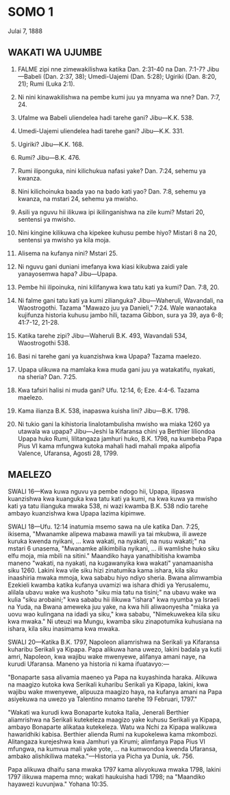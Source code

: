 # SOMO 1
Julai 7, 1888

## WAKATI WA UJUMBE

1. FALME zipi nne zimewakilishwa katika Dan. 2:31-40 na Dan. 7:1-7? Jibu—Babeli (Dan. 2:37, 38); Umedi-Uajemi (Dan. 5:28); Ugiriki (Dan. 8:20, 21); Rumi (Luka 2:1).

2. Ni nini kinawakilishwa na pembe kumi juu ya mnyama wa nne? Dan. 7:7, 24.

3. Ufalme wa Babeli uliendelea hadi tarehe gani? Jibu—K.K. 538.

4. Umedi-Uajemi uliendelea hadi tarehe gani? Jibu—K.K. 331.

5. Ugiriki? Jibu—K.K. 168.

6. Rumi? Jibu—B.K. 476.

7. Rumi iliponguka, nini kilichukua nafasi yake? Dan. 7:24, sehemu ya kwanza.

8. Nini kilichoinuka baada yao na bado kati yao? Dan. 7:8, sehemu ya kwanza, na mstari 24, sehemu ya mwisho.

9. Asili ya nguvu hii ilikuwa ipi ikilinganishwa na zile kumi? Mstari 20, sentensi ya mwisho.

10. Nini kingine kilikuwa cha kipekee kuhusu pembe hiyo? Mistari 8 na 20, sentensi ya mwisho ya kila moja.

11. Alisema na kufanya nini? Mstari 25.

12. Ni nguvu gani duniani imefanya kwa kiasi kikubwa zaidi yale yanayosemwa hapa? Jibu—Upapa.

13. Pembe hii ilipoinuka, nini kilifanywa kwa tatu kati ya kumi? Dan. 7:8, 20.

14. Ni falme gani tatu kati ya kumi zilianguka? Jibu—Waheruli, Wavandali, na Waostrogothi. Tazama "Mawazo juu ya Danieli," 7:24. Wale wanaotaka kujifunza historia kuhusu jambo hili, tazama Gibbon, sura ya 39, aya 6-8; 41:7-12, 21-28.

15. Katika tarehe zipi? Jibu—Waheruli B.K. 493, Wavandali 534, Waostrogothi 538.

16. Basi ni tarehe gani ya kuanzishwa kwa Upapa? Tazama maelezo.

17. Upapa ulikuwa na mamlaka kwa muda gani juu ya watakatifu, nyakati, na sheria? Dan. 7:25.

18. Kwa tafsiri halisi ni muda gani? Ufu. 12:14, 6; Eze. 4:4-6. Tazama maelezo.

19. Kama ilianza B.K. 538, inapaswa kuisha lini? Jibu—B.K. 1798.

20. Ni tukio gani la kihistoria linalotambulisha mwisho wa miaka 1260 ya utawala wa upapa? Jibu—Jeshi la Kifaransa chini ya Berthier liliondoa Upapa huko Rumi, lilitangaza jamhuri huko, B.K. 1798, na kumbeba Papa Pius VI kama mfungwa kutoka mahali hadi mahali mpaka alipofia Valence, Ufaransa, Agosti 28, 1799.

## MAELEZO

SWALI 16—Kwa kuwa nguvu ya pembe ndogo hii, Upapa, ilipaswa kuanzishwa kwa kuanguka kwa tatu kati ya kumi, na kwa kuwa ya mwisho kati ya tatu ilianguka mwaka 538, ni wazi kwamba B.K. 538 ndio tarehe ambayo kuanzishwa kwa Upapa lazima kipimwe.

SWALI 18—Ufu. 12:14 inatumia msemo sawa na ule katika Dan. 7:25, ikisema, "Mwanamke alipewa mabawa mawili ya tai mkubwa, ili aweze kuruka kwenda nyikani, ... kwa wakati, na nyakati, na nusu wakati;" na mstari 6 unasema, "Mwanamke alikimbilia nyikani, ... ili wamlishe huko siku elfu moja, mia mbili na sitini." Maandiko haya yanathibitisha kwamba maneno "wakati, na nyakati, na kugawanyika kwa wakati" yanamaanisha siku 1260. Lakini kwa vile siku hizi zinatumika kama ishara, kila siku inaashiria mwaka mmoja, kwa sababu hiyo ndiyo sheria. Bwana alimwambia Ezekieli kwamba katika kufanya uvamizi wa ishara dhidi ya Yerusalemu, alilala ubavu wake wa kushoto "siku mia tatu na tisini;" na ubavu wake wa kulia "siku arobaini;" kwa sababu hii ilikuwa "ishara" kwa nyumba ya Israeli na Yuda, na Bwana ameweka juu yake, na kwa hili aliwaonyesha "miaka ya uovu wao kulingana na idadi ya siku," kwa sababu, "Nimekuwekea kila siku kwa mwaka." Ni uteuzi wa Mungu, kwamba siku zinapotumika kuhusiana na ishara, kila siku inasimama kwa mwaka.

SWALI 20—Katika B.K. 1797, Napoleon aliamrishwa na Serikali ya Kifaransa kuharibu Serikali ya Kipapa. Papa alikuwa hana uwezo, lakini badala ya kutii amri, Napoleon, kwa wajibu wake mwenyewe, alifanya amani naye, na kurudi Ufaransa. Maneno ya historia ni kama ifuatavyo:—

"Bonaparte sasa alivamia maeneo ya Papa na kuyashinda haraka. Alikuwa na maagizo kutoka kwa Serikali kuharibu Serikali ya Kipapa, lakini, kwa wajibu wake mwenyewe, alipuuza maagizo haya, na kufanya amani na Papa asiyekuwa na uwezo ya Talentino mnamo tarehe 19 Februari, 1797."

"Wakati wa kurudi kwa Bonaparte kutoka Italia, Jenerali Berthier aliamrishwa na Serikali kutekeleza maagizo yake kuhusu Serikali ya Kipapa, ambayo Bonaparte alikataa kutekeleza. Watu wa Nchi za Kipapa walikuwa hawaridhiki kabisa. Berthier alienda Rumi na kupokelewa kama mkombozi. Alitangaza kurejeshwa kwa Jamhuri ya Kirumi; alimfanya Papa Pius VI mfungwa, na kumvua mali yake yote, ... na kumwondoa kwenda Ufaransa, ambako alishikiliwa mateka."—Historia ya Picha ya Dunia, uk. 756.

Papa alikuwa dhaifu sana mwaka 1797 kama alivyokuwa mwaka 1798, lakini 1797 ilikuwa mapema mno; wakati haukuisha hadi 1798; na "Maandiko hayawezi kuvunjwa." Yohana 10:35.